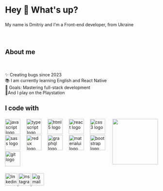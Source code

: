 <h1 align="left">Hey 👋 What's up?</h1>

###

<p align="left">My name is Dmitriy and I'm a Front-end developer, from Ukraine</p>

###

<br clear="both">

<h2 align="left">About me</h2>

###

<br clear="both">

<p align="left">✨ Creating bugs since 2023<br>📚 I am currently learning English         and React Native<br>🎯 Goals: Mastering full-stack development <br>🎲And I play on the Playstation</p>

###

<h2 align="left">I code with</h2>

###

<img align="right" height="150" src="https://user-images.githubusercontent.com/74038190/212284145-bf2c01a8-c448-4f1a-b911-996024c84606.gif"  />

###

<div align="left">
  <img src="https://cdn.jsdelivr.net/gh/devicons/devicon/icons/javascript/javascript-original.svg" height="50" alt="javascript logo"  />
  <img width="12" />
  <img src="https://cdn.jsdelivr.net/gh/devicons/devicon/icons/typescript/typescript-original.svg" height="50" alt="typescript logo"  />
  <img width="12" />
  <img src="https://cdn.jsdelivr.net/gh/devicons/devicon/icons/html5/html5-original.svg" height="50" alt="html5 logo"  />
  <img width="12" />
  <img src="https://cdn.jsdelivr.net/gh/devicons/devicon/icons/react/react-original.svg" height="50" alt="react logo"  />
  <img width="12" />
  <img src="https://cdn.jsdelivr.net/gh/devicons/devicon/icons/css3/css3-original.svg" height="50" alt="css3 logo"  />
  <img width="12" />
  <img src="https://cdn.jsdelivr.net/gh/devicons/devicon/icons/sass/sass-original.svg" height="50" alt="sass logo"  />
  <img width="12" />
  <img src="https://cdn.jsdelivr.net/gh/devicons/devicon/icons/redux/redux-original.svg" height="50" alt="redux logo"  />
  <img width="12" />
  <img src="https://cdn.jsdelivr.net/gh/devicons/devicon/icons/graphql/graphql-plain.svg" height="50" alt="graphql logo"  />
  <img width="12" />
  <img src="https://cdn.jsdelivr.net/gh/devicons/devicon/icons/materialui/materialui-original.svg" height="50" alt="materialui logo"  />
  <img width="12" />
  <img src="https://cdn.jsdelivr.net/gh/devicons/devicon/icons/bootstrap/bootstrap-original.svg" height="50" alt="bootstrap logo"  />
  <img width="12" />
  <img src="https://cdn.jsdelivr.net/gh/devicons/devicon/icons/git/git-original.svg" height="50" alt="git logo"  />
</div>

###

<div align="left">
  <a href="www.linkedin.com/in/dmitriy-nazarchuk" target="_blank">
    <img src="https://img.shields.io/static/v1?message=LinkedIn&logo=linkedin&label=&color=0077B5&logoColor=white&labelColor=&style=for-the-badge" height="40" alt="linkedin logo"  />
  </a>
  <a href="https://www.instagram.com/nazarchuk.it/" target="_blank">
    <img src="https://img.shields.io/static/v1?message=Instagram&logo=instagram&label=&color=E4405F&logoColor=white&labelColor=&style=for-the-badge" height="40" alt="instagram logo"  />
  </a>
  <a href="mailto:dmitriy1nazarchuk@gmail.com" target="_blank">
    <img src="https://img.shields.io/static/v1?message=Gmail&logo=gmail&label=&color=D14836&logoColor=white&labelColor=&style=for-the-badge" height="40" alt="gmail logo"  />
  </a>
</div>

###
